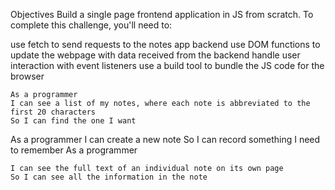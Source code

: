 Objectives
Build a single page frontend application in JS from scratch.
To complete this challenge, you'll need to:

use fetch to send requests to the notes app backend
use DOM functions to update the webpage with data received from the backend
handle user interaction with event listeners
use a build tool to bundle the JS code for the browser
```
As a programmer
I can see a list of my notes, where each note is abbreviated to the first 20 characters
So I can find the one I want
```
As a programmer
I can create a new note
So I can record something I need to remember
As a programmer
```
I can see the full text of an individual note on its own page
So I can see all the information in the note
```